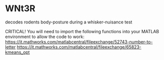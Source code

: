 # WNt3R
decodes rodents body-posture during a whisker-nuisance test

CRITICAL! You will need to import the following functions into your MATLAB environment to allow the code to work:
https://it.mathworks.com/matlabcentral/fileexchange/52743-number-to-letter
https://it.mathworks.com/matlabcentral/fileexchange/65823-kmeans_opt
